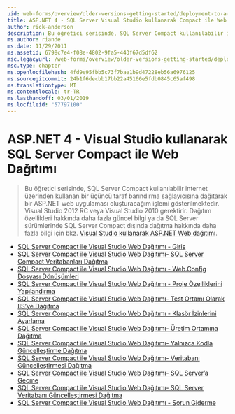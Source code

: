 ```yaml
---
uid: web-forms/overview/older-versions-getting-started/deployment-to-a-hosting-provider/index
title: ASP.NET 4 - SQL Server Visual Studio kullanarak Compact ile Web dağıtımı | Microsoft Docs
author: rick-anderson
description: Bu öğretici serisinde, SQL Server Compact kullanılabilir internet üzerinden kullanan bir üçüncü taraf h'dağıtarak bir ASP.NET web uygulaması oluşturacağım gösterilmektedir...
ms.author: riande
ms.date: 11/29/2011
ms.assetid: 6798c7e4-f08e-4802-9fa5-443f67d5df62
msc.legacyurl: /web-forms/overview/older-versions-getting-started/deployment-to-a-hosting-provider
msc.type: chapter
ms.openlocfilehash: 4fd9e95fbb5c73f7bae1b9d47228eb56a6976125
ms.sourcegitcommit: 24b1f6decbb17bb22a45166e5fdb0845c65af498
ms.translationtype: MT
ms.contentlocale: tr-TR
ms.lasthandoff: 03/01/2019
ms.locfileid: "57797100"
---
```

<a name="aspnet-4---web-deployment-with-sql-server-compact-using-visual-studio"></a>ASP.NET 4 - Visual Studio kullanarak SQL Server Compact ile Web Dağıtımı
====================
> Bu öğretici serisinde, SQL Server Compact kullanılabilir internet üzerinden kullanan bir üçüncü taraf barındırma sağlayıcısına dağıtarak bir ASP.NET web uygulaması oluşturacağım işlemi gösterilmektedir. Visual Studio 2012 RC veya Visual Studio 2010 gerektirir. Dağıtım özellikleri hakkında daha fazla güncel bilgi ya da SQL Server sürümlerinde SQL Server Compact dışında dağıtma hakkında daha fazla bilgi için bkz. [Visual Studio kullanarak ASP.NET Web dağıtımı](../../deployment/visual-studio-web-deployment/introduction.md).


- [SQL Server Compact ile Visual Studio Web Dağıtımı - Giriş](deployment-to-a-hosting-provider-introduction-1-of-12.md)
- [SQL Server Compact ile Visual Studio Web Dağıtımı- SQL Server Compact Veritabanları Dağıtma](deployment-to-a-hosting-provider-deploying-sql-server-compact-databases-2-of-12.md)
- [SQL Server Compact ile Visual Studio Web Dağıtımı - Web.Config Dosyası Dönüşümleri](deployment-to-a-hosting-provider-web-config-file-transformations-3-of-12.md)
- [SQL Server Compact ile Visual Studio Web Dağıtımı - Proje Özelliklerini Yapılandırma](deployment-to-a-hosting-provider-configuring-project-properties-4-of-12.md)
- [SQL Server Compact ile Visual Studio Web Dağıtımı- Test Ortamı Olarak IIS’ye Dağıtma](deployment-to-a-hosting-provider-deploying-to-iis-as-a-test-environment-5-of-12.md)
- [SQL Server Compact ile Visual Studio Web Dağıtımı - Klasör İzinlerini Ayarlama](deployment-to-a-hosting-provider-setting-folder-permissions-6-of-12.md)
- [SQL Server Compact ile Visual Studio Web Dağıtımı- Üretim Ortamına Dağıtma](deployment-to-a-hosting-provider-deploying-to-the-production-environment-7-of-12.md)
- [SQL Server Compact ile Visual Studio Web Dağıtımı- Yalnızca Kodla Güncelleştirme Dağıtma](deployment-to-a-hosting-provider-deploying-a-code-only-update-8-of-12.md)
- [SQL Server Compact ile Visual Studio Web Dağıtımı- Veritabanı Güncelleştirmesi Dağıtma](deployment-to-a-hosting-provider-deploying-a-database-update-9-of-12.md)
- [SQL Server Compact ile Visual Studio Web Dağıtımı- SQL Server’a Geçme](deployment-to-a-hosting-provider-migrating-to-sql-server-10-of-12.md)
- [SQL Server Compact ile Visual Studio Web Dağıtımı- SQL Server Veritabanı Güncelleştirmesi Dağıtma](deployment-to-a-hosting-provider-deploying-a-sql-server-database-update-11-of-12.md)
- [SQL Server Compact ile Visual Studio Web Dağıtımı - Sorun Giderme](deployment-to-a-hosting-provider-creating-and-installing-deployment-packages-12-of-12.md)
